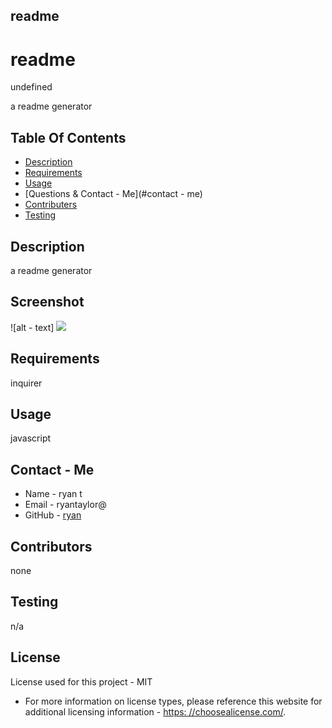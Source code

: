 ## readme

# readme

  undefined
  
  a readme generator


## Table Of Contents
  * [Description](#description)
  * [Requirements](#require)
  * [Usage](#usage)
  * [Questions & Contact - Me](#contact - me)
  * [Contributers](#contributors)
  * [Testing](#test)


## Description
a readme generator

## Screenshot
![alt - text] <img src=(nope)/>

## Requirements
inquirer

## Usage
javascript

## Contact - Me
  * Name - ryan t
* Email - ryantaylor@
* GitHub - [ryan](https://github.com/ryan/)

## Contributors
none

## Testing
n/a

## License
  License used for this project - MIT
  * For more information on license types, please reference this website
for additional licensing information - [https: //choosealicense.com/](https://choosealicense.com/).
  
